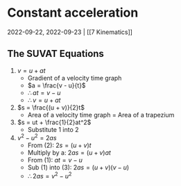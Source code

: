 # Constant acceleration
2022-09-22, 2022-09-23 | [[7 Kinematics]]

## The SUVAT Equations

1. $v = u + at$
	- Gradient of a velocity time graph
	- $a = \frac{v - u}{t}$
	- $\therefore at = v - u$
	- $\therefore v = u + at$
2. $s = \frac{(u + v)}{2}t$
	- Area of a velocity time graph = Area of a trapezium
3. $s = ut + \frac{1}{2}at^2$
	- Substitute 1 into 2
4. $v^2 - u^2 = 2as$
	- $\text{From (2): } 2s = (u + v)t$
	- $\text{Multiply by a: } 2as = (u + v)at$
	- $\text{From (1): } at = v - u$
	- $\text{Sub (1) into (3): }2as = (u + v)(v - u)$
	- $\therefore 2as = v^2 - u^2$